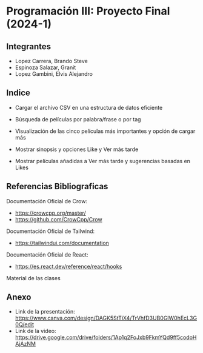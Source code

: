 # Programación III: Proyecto Final (2024-1)

## Integrantes

- Lopez Carrera, Brando Steve
- Espinoza Salazar, Granit
- Lopez Gambini, Elvis Alejandro
## Indice 
- Cargar el archivo CSV en una estructura de datos eficiente

- Búsqueda de películas por palabra/frase o por tag

- Visualización de las cinco películas más importantes y opción de cargar más

- Mostrar sinopsis y opciones Like y Ver más tarde

- Mostrar películas añadidas a Ver más tarde y sugerencias basadas en Likes
## Referencias Bibliograficas

Documentación Oficial de Crow:
- https://crowcpp.org/master/
- https://github.com/CrowCpp/Crow

Documentación Oficial de Tailwind:
- https://tailwindui.com/documentation

Documentación Oficial de React:
- https://es.react.dev/reference/react/hooks

Material de las clases

## Anexo
- Link de la presentación: https://www.canva.com/design/DAGK5StTiX4/TrVhfD3UB0GlW0hEcL3G0Q/edit
- Link de la video: https://drive.google.com/drive/folders/1Ap1q2FoJxb9FkmYQd9ff5codoHAjAzNM 